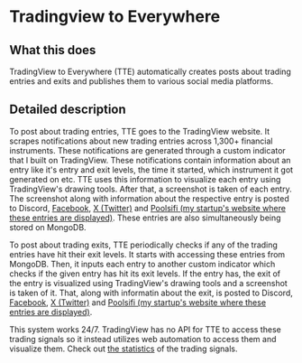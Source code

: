 # Tradingview to Everywhere

## What this does
TradingView to Everywhere (TTE) automatically creates posts about trading entries and exits and publishes them to various social media platforms. 

## Detailed description
To post about trading entries, TTE goes to the TradingView website. It scrapes notifications about new trading entries across 1,300+ financial instruments. These notifications are generated through a custom indicator that I built on TradingView. These notifications contain information about an entry like it's entry and exit levels, the time it started, which instrument it got generated on etc. TTE uses this information to visualize each entry using TradingView's drawing tools. After that, a screenshot is taken of each entry. The screenshot along with information about the respective entry is posted to Discord, [Facebook](https://www.facebook.com/profile.php?id=61556913881911), [X (Twitter)](https://x.com/MarketDavinci) and [Poolsifi (my startup's website where these entries are displayed)](https://poolsifi.com/pool/setup). These entries are also simultaneously being stored on MongoDB.

To post about trading exits, TTE periodically checks if any of the trading entries have hit their exit levels. It starts with accessing these entries from MongoDB. Then, it inputs each entry to another custom indicator which checks if the given entry has hit its exit levels. If the entry has, the exit of the entry is visualized using TradingView's drawing tools and a screenshot is taken of it. That, along with informatin about the exit, is posted to Discord, [Facebook](https://www.facebook.com/profile.php?id=61556913881911), [X (Twitter)](https://x.com/MarketDavinci) and [Poolsifi (my startup's website where these entries are displayed)](https://poolsifi.com/pool/setup).

This system works 24/7. TradingView has no API for TTE to access these trading signals so it instead utilizes web automation to access them and visualize them. Check out [the statistics](https://bit.ly/trade-stats) of the trading signals.
